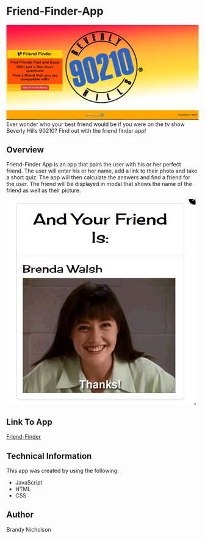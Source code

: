 # Friend-Finder-App
![Friend-Finder](app/public/images/ff.png)
Ever wonder who your best friend would be if you were on the tv show Beverly Hills 90210?  Find out with the friend finder app! 

## **Overview**
Friend-Finder App is an app that pairs the user with his or her perfect friend.  The user will enter his or her name, add a link to their photo and take a short quiz.  The app will then calculate the answers and find a friend for the user. The friend will be displayed in modal that shows the name of the friend as well as their picture.

![Friend Modal](app/public/images/friendPic.png)

## **Link To App**
[Friend-Finder](https://fast-plains-57564.herokuapp.com/)


## **Technical Information**
This app was created by using the following:

* JavaScript
* HTML
* CSS

## **Author**
Brandy Nicholson
